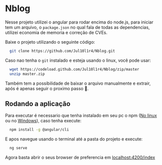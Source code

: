 # Nblog

Nesse projeto utilizei o angular para rodar encima do node.js, para iniciar tem um arquivo, o `package.json` no qual fala de todas as dependencias, utilizei economia de memoria e correção de CVEs.

Baixe o projeto utilizando o seguinte código:
```bash
  git clone https://github.com/Jul10l1r4/Nblog.git
```
Caso nao tenha o `git` instalado e esteja usando o linux, você pode usar:
```bash
  wget https://codeload.github.com/Jul10l1r4/Nblog/zip/master
  unzip master.zip 
```
Também tem a possibilidade de baixar o arquivo manualmente e extrair, após é apenas seguir o proximo passo :metal:.
## Rodando a aplicação

Para executar é necessario que tenha instalado em seu pc o npm ([No linux](https://tableless.com.br/como-instalar-node-js-no-linux-corretamente-ubuntu-debian-elementary-os/) ou no [Windows](https://imasters.com.br/back-end/instalando-o-git-node-js-ruby-sass-compass-bower-e-grunt-no-windows)), caso tenha execute:
```bash
  npm install -g @angular/cli
```
E apos navegue usando o terminal até a pasta do projeto e execute:
```bash
  ng serve
```
Agora basta abrir o seus browser de preferencia em [localhost:4200/index](http://localhost:4200/index)
